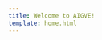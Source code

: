 ```yaml
---
title: Welcome to AIGVE!
template: home.html
---
```


<!-- # Welcome to AIGVE: the AI Generated Video Evaluation toolkit! -->

<!-- For full documentation visit [mkdocs.org](https://www.mkdocs.org).

## Commands

* `mkdocs new [dir-name]` - Create a new project.
* `mkdocs serve` - Start the live-reloading docs server.
* `mkdocs build` - Build the documentation site.
* `mkdocs -h` - Print help message and exit.

## Project layout

    mkdocs.yml    # The configuration file.
    docs/
        index.md  # The documentation homepage.
        ...       # Other markdown pages, images and other files.
        ...       # Other markdown pages, images and other files. -->


<!-- ---
hide:
  - navigation
  - toc
--- -->

<!-- # ![AIGVE Logo](assets/img/aigve_logo.png){ align=center width=200 } -->





